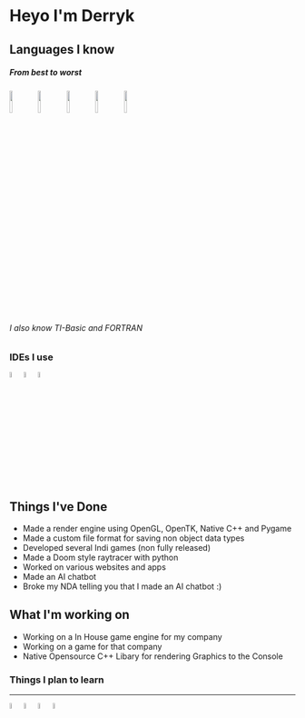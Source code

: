 # Heyo I'm Derryk

## Languages I know
##### _From best to worst_
<img src="https://cdn.jsdelivr.net/gh/devicons/devicon/icons/c/c-original.svg" width="10%"><img src="https://cdn.jsdelivr.net/gh/devicons/devicon/icons/cplusplus/cplusplus-original.svg" width="10%"><img src="https://cdn.jsdelivr.net/gh/devicons/devicon/icons/python/python-original.svg" width="10%"><img src="https://cdn.jsdelivr.net/gh/devicons/devicon/icons/javascript/javascript-original.svg" width="10%"><img src="https://cdn.jsdelivr.net/gh/devicons/devicon/icons/java/java-original.svg" width="10%">
###### I also know TI-Basic and FORTRAN

### IDEs I use
<img src="https://cdn.jsdelivr.net/gh/devicons/devicon/icons/visualstudio/visualstudio-plain.svg" width="5%"><img src="https://cdn.jsdelivr.net/gh/devicons/devicon/icons/vscode/vscode-original.svg" width="5%"><img src="https://cdn.jsdelivr.net/gh/devicons/devicon/icons/androidstudio/androidstudio-original.svg" width="5%">

## Things I've Done
- Made a render engine using OpenGL, OpenTK, Native C++ and Pygame
- Made a custom file format for saving non object data types
- Developed several Indi games (non fully released)
- Made a Doom style raytracer with python
- Worked on various websites and apps
- Made an AI chatbot
- Broke my NDA telling you that I made an AI chatbot :)

## What I'm working on
- Working on a In House game engine for my company
- Working on a game for that company
- Native Opensource C++ Libary for rendering Graphics to the Console

### Things I plan to learn
------------
<img src="https://cdn.jsdelivr.net/gh/devicons/devicon/icons/rust/rust-plain.svg" width="5%"><img src="https://cdn.jsdelivr.net/gh/devicons/devicon/icons/react/react-original.svg" width="5%"><img src="https://cdn.jsdelivr.net/gh/devicons/devicon/icons/unrealengine/unrealengine-original.svg" width="5%"><img src="https://cdn.jsdelivr.net/gh/devicons/devicon/icons/flutter/flutter-original.svg" width="5%">
